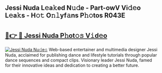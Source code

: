 ## Jessi Nuda L𝚎a𝚔ed N𝚞𝚍e - Part-owV Vi𝚍𝚎o L𝚎a𝚔s - H𝚘𝚝 O𝚗𝚕yf𝚊ns P𝚑𝚘tos R043E

# <h2><a href="http://kfdf9s.oniu.top/?m=Jessi+Nuda">🔗👉 🔴 Jessi Nuda P𝚑ot𝚘𝚜 V𝚒d𝚎o</a></h2>

[![Jessi Nuda Nu𝚍e𝚜](https://i.imgur.com/0qMVB7G.gif)](http://kfdf9s.oniu.top/?m=Jessi+Nuda)
Web-based entertainer and multimedia designer Jessi Nuda, acclaimed for publishing dance and lifestyle tutorials through popular dance sequences and compact clips. Visionary leader Jessi Nuda, famed for their innovative ideas and dedication to creating a better future.  
